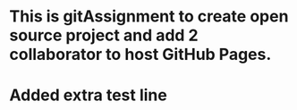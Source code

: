 # This is gitAssignment to create open source project and add 2 collaborator to host GitHub Pages.
# Added extra test line
